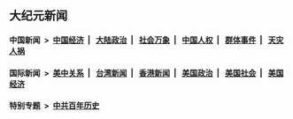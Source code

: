 ## 大纪元新闻

#### 中国新闻 &nbsp;>&nbsp; [中国经济](indexes/ncid283/README.md?11250845) &nbsp;| &nbsp; [大陆政治](indexes/ncid277/README.md?11250845) &nbsp;| &nbsp; [社会万象](indexes/ncid282/README.md?11250845) &nbsp;| &nbsp; [中国人权](indexes/ncid278/README.md?11250845) &nbsp;| &nbsp; [群体事件](indexes/ncid279/README.md?11250845) &nbsp;| &nbsp; [天灾人祸](indexes/ncid280/README.md?11250845)

#### 国际新闻 &nbsp;>&nbsp; [美中关系](indexes/nf1412576/README.md?11250845) &nbsp;| &nbsp; [台湾新闻](indexes/ncid1349361/README.md?11250845) &nbsp;| &nbsp; [香港新闻](indexes/ncid1349362/README.md?11250845) &nbsp;| &nbsp; [美国政治](indexes/ncid1078159/README.md?11250845) &nbsp;| &nbsp; [美国社会](indexes/ncid1078160/README.md?11250845) &nbsp;| &nbsp; [美国经济](indexes/ncid1078158/README.md?11250845)

#### 特别专题 &nbsp;>&nbsp; [中共百年历史](https://github.com/epoch-news/epoch-special/blob/master/README.md?11250845)  
